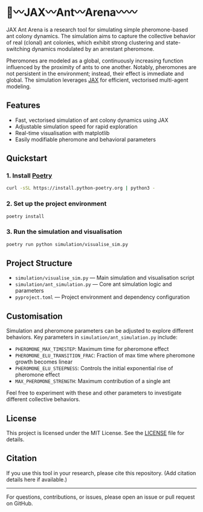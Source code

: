# 🐜〰️JAX〰️Ant〰️Arena〰️〰️

JAX Ant Arena is a research tool for simulating simple pheromone-based ant colony dynamics. The simulation aims to capture the collective behavior of real (clonal) ant colonies, which exhibit strong clustering and state-switching dynamics modulated by an arrestant pheromone.

Pheromones are modeled as a global, continuously increasing function influenced by the proximity of ants to one another. Notably, pheromones are not persistent in the environment; instead, their effect is immediate and global. The simulation leverages [JAX](https://github.com/google/jax) for efficient, vectorised multi-agent modeling.

## Features
- Fast, vectorised simulation of ant colony dynamics using JAX
- Adjustable simulation speed for rapid exploration
- Real-time visualisation with matplotlib
- Easily modifiable pheromone and behavioral parameters

## Quickstart

### 1. Install [Poetry](https://python-poetry.org/docs/#installation)
```sh
curl -sSL https://install.python-poetry.org | python3 -
```

### 2. Set up the project environment
```sh
poetry install
```

### 3. Run the simulation and visualisation
```sh
poetry run python simulation/visualise_sim.py
```

## Project Structure
- `simulation/visualise_sim.py` — Main simulation and visualisation script
- `simulation/ant_simulation.py` — Core ant simulation logic and parameters
- `pyproject.toml` — Project environment and dependency configuration

## Customisation

Simulation and pheromone parameters can be adjusted to explore different behaviors. Key parameters in `simulation/ant_simulation.py` include:
- `PHEROMONE_MAX_TIMESTEP`: Maximum time for pheromone effect
- `PHEROMONE_ELU_TRANSITION_FRAC`: Fraction of max time where pheromone growth becomes linear
- `PHEROMONE_ELU_STEEPNESS`: Controls the initial exponential rise of pheromone effect
- `MAX_PHEROMONE_STRENGTH`: Maximum contribution of a single ant

Feel free to experiment with these and other parameters to investigate different collective behaviors.

## License

This project is licensed under the MIT License. See the [LICENSE](LICENSE) file for details.

## Citation

If you use this tool in your research, please cite this repository. (Add citation details here if available.)

---

For questions, contributions, or issues, please open an issue or pull request on GitHub.
